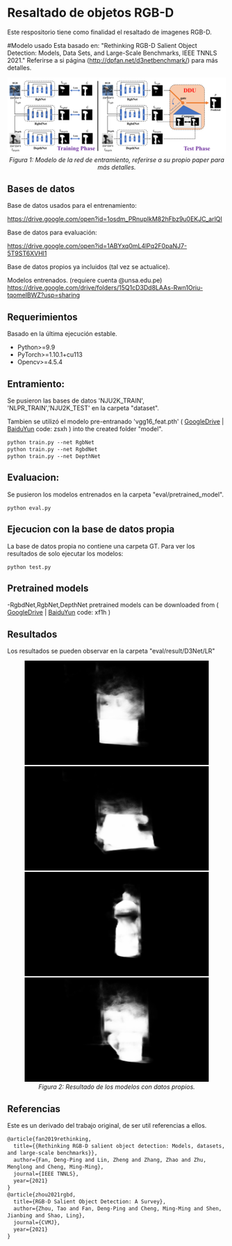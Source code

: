 # Resaltado de objetos RGB-D
Este respositorio tiene como finalidad el resaltado de imagenes RGB-D.

#Modelo usado
Esta basado en: "Rethinking RGB-D Salient Object Detection: Models, Data Sets, and Large-Scale Benchmarks, IEEE TNNLS 2021."
Referirse a si página (http://dpfan.net/d3netbenchmark/) para más detalles. 

<p align="center">
    <img src="D3Net-TNNLS20.png"/> <br/>
    <em> 
Figura 1: Modelo de la red de entramiento, referirse a su propio paper para más detalles.
    </em>
</p>

## Bases de datos
Base de datos usados para el entrenamiento:

https://drive.google.com/open?id=1osdm_PRnupIkM82hFbz9u0EKJC_arlQI

Base de datos para evaluación:

https://drive.google.com/open?id=1ABYxq0mL4lPq2F0paNJ7-5T9ST6XVHl1

Base de datos propios ya incluidos (tal vez se actualice).

Modelos entrenados. (requiere cuenta @unsa.edu.pe)
https://drive.google.com/drive/folders/15Q1cD3Dd8LAAs-Rwn1Oriu-tqomeIBWZ?usp=sharing

## Requerimientos
Basado en la última ejecución estable.
- Python>=9.9
- PyTorch>=1.10.1+cu113
- Opencv>=4.5.4


## Entramiento:
Se pusieron las bases de datos 'NJU2K_TRAIN', 'NLPR_TRAIN','NJU2K_TEST' en la carpeta "dataset".

Tambien se utilizó el modelo pre-entranado 'vgg16_feat.pth' ( [GoogleDrive](https://drive.google.com/file/d/1SXOV-DKnnqFD_b9yxJCIzdSkU7qiHh1X/view?usp=sharing) | [BaiduYun](https://pan.baidu.com/s/17qaLM3nbgR_eGehSK-SOrA) code: zsxh )  into the created folder "model".
```
python train.py --net RgbNet
python train.py --net RgbdNet
python train.py --net DepthNet
```

## Evaluacion:
Se pusieron los modelos entrenados en la carpeta "eval/pretrained_model".
```
python eval.py
```

## Ejecucion con la base de datos propia
La base de datos propia no contiene una carpeta GT. Para ver los resultados de solo ejecutar los modelos:
```
python test.py
```

## Pretrained models
-RgbdNet,RgbNet,DepthNet pretrained models can be downloaded from ( [GoogleDrive](https://drive.google.com/drive/folders/1jbZzUbgOC0XzbBEsy-Bgf3b-pvr62aWK?usp=sharing) | [BaiduYun](https://pan.baidu.com/s/1sgi0KExOv5KOfGQgXpDdqw) code: xf1h )  

## Resultados
Los resultados se pueden observar en la carpeta "eval/result/D3Net/LR"
<p align="center">
    <img src="eval/result/D3Net/LR/001.png"/> 
    <img src="eval/result/D3Net/LR/002.png"/> <br/>
    <img src="eval/result/D3Net/LR/003.png"/> 
    <img src="eval/result/D3Net/LR/004.png"/> <br/>
    <em> 
Figura 2: Resultado de los modelos con datos propios.
    </em>
</p>

## Referencias
Este es un derivado del trabajo original, de ser util referencias a ellos.
```
@article{fan2019rethinking,
  title={{Rethinking RGB-D salient object detection: Models, datasets, and large-scale benchmarks}},
  author={Fan, Deng-Ping and Lin, Zheng and Zhang, Zhao and Zhu, Menglong and Cheng, Ming-Ming},
  journal={IEEE TNNLS},
  year={2021}
}
@article{zhou2021rgbd,
  title={RGB-D Salient Object Detection: A Survey},
  author={Zhou, Tao and Fan, Deng-Ping and Cheng, Ming-Ming and Shen, Jianbing and Shao, Ling},
  journal={CVMJ},
  year={2021}
}
```
